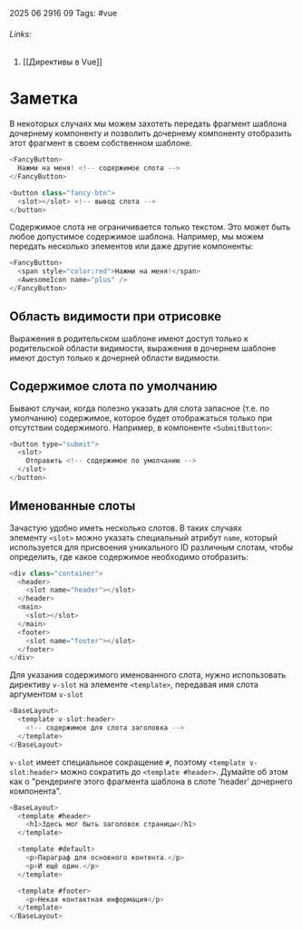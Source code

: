 2025 06 2916 09
Tags: #vue 
###### Links: 
1) [[Директивы в Vue]]
# Заметка
В некоторых случаях мы можем захотеть передать фрагмент шаблона дочернему компоненту и позволить дочернему компоненту отобразить этот фрагмент в своем собственном шаблоне.
```js
<FancyButton>
  Нажми на меня! <!-- содержимое слота -->
</FancyButton>

<button class="fancy-btn">
  <slot></slot> <!-- вывод слота -->
</button>
```
Содержимое слота не ограничивается только текстом. Это может быть любое допустимое содержимое шаблона. Например, мы можем передать несколько элементов или даже другие компоненты:
```js
<FancyButton>
  <span style="color:red">Нажми на меня!</span>
  <AwesomeIcon name="plus" />
</FancyButton>
```
## Область видимости при отрисовке
Выражения в родительском шаблоне имеют доступ только к родительской области видимости, выражения в дочернем шаблоне имеют доступ только к дочерней области видимости.
## Содержимое слота по умолчанию
Бывают случаи, когда полезно указать для слота запасное (т.е. по умолчанию) содержимое, которое будет отображаться только при отсутствии содержимого. Например, в компоненте `<SubmitButton>`:
```js
<button type="submit">
  <slot>
    Отправить <!-- содержимое по умолчанию -->
  </slot>
</button>
```
## Именованные слоты
Зачастую удобно иметь несколько слотов. В таких случаях элементу `<slot>` можно указать специальный атрибут `name`, который используется для присвоения уникального ID различным слотам, чтобы определить, где какое содержимое необходимо отобразить:
```js
<div class="container">
  <header>
    <slot name="header"></slot>
  </header>
  <main>
    <slot></slot>
  </main>
  <footer>
    <slot name="footer"></slot>
  </footer>
</div>
```
Для указания содержимого именованного слота, нужно использовать директиву `v-slot` на элементе `<template>`, передавая имя слота аргументом `v-slot`
```js
<BaseLayout>
  <template v-slot:header>
    <!-- содержимое для слота заголовка -->
  </template>
</BaseLayout>
```
`v-slot` имеет специальное сокращение `#`, поэтому `<template v-slot:header>` можно сократить до `<template #header>`. Думайте об этом как о "рендеринге этого фрагмента шаблона в слоте 'header' дочернего компонента".
```js
<BaseLayout>
  <template #header>
    <h1>Здесь мог быть заголовок страницы</h1>
  </template>

  <template #default>
    <p>Параграф для основного контента.</p>
    <p>И ещё один.</p>
  </template>

  <template #footer>
    <p>Некая контактная информация</p>
  </template>
</BaseLayout>
```
